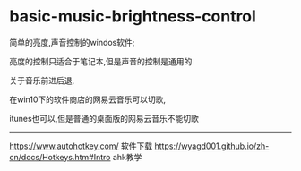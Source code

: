 # basic-music-brightness-control

简单的亮度,声音控制的windos软件;

亮度的控制只适合于笔记本,但是声音的控制是通用的

关于音乐前进后退,

在win10下的软件商店的网易云音乐可以切歌,

itunes也可以,但是普通的桌面版的网易云音乐不能切歌

------

https://www.autohotkey.com/ 软件下载
https://wyagd001.github.io/zh-cn/docs/Hotkeys.htm#Intro ahk教学

